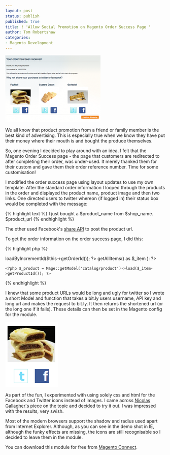 ```yaml
---
layout: post
status: publish
published: true
title: ! 'Allow Social Promotion on Magento Order Success Page '
author: Tom Robertshaw
categories:
- Magento Development
---
```

<img src="/img/2010/07/Order-Success-Page-300x209.png" alt="Order Success Page" title="Order Success Page" />

We all know that product promotion from a friend or family member is the best kind of advertising.  This is especially true when we know they have put their money where their mouth is and bought the produce themselves.

So, one evening I decided to play around with an idea.  I felt that the Magento Order Success page - the page that customers are redirected to after completing their order, was under-used.  It merely thanked them for their custom and gave them their order reference number.  Time for some customisation!

I modified the order success page using layout updates to use my own template.  After the standard order information I looped through the products in the order and displayed the product name, product image and then two links.  One directed users to twitter whereon (if logged in) their status box would be completed with the message:

{% highlight text %}
I just bought a $product_name from $shop_name. $product_url
{% endhighlight %}

The other used Facebook's <a href="http://wiki.developers.facebook.com/index.php/Facebook_Share">share API</a> to post the product url.

To get the order information on the order success page, I did this:

{% highlight php %}
<?php $_order = Mage::getModel('sales/order')->loadByIncrementId($this->getOrderId()); ?>
<?php foreach ( $_order->getAllItems() as $_item ): ?>
	<?php $_product = Mage::getModel('catalog/product')->load($_item->getProductId()); ?>
<?php endforeach; ?>
{% endhighlight %}

I knew that some product URLs would be long and ugly for twitter so I wrote a short Model and function that takes a bit.ly users username, API key and long url and makes the request to bit.ly.  It then returns the shortened url (or the long one if it fails).  These details can then be set in the Magento config for the module.

<img src="/img/2010/07/Internet-Explorer-Degradation.png" alt="Internet Explorer Degradation" title="Internet Explorer Degradation" />

As part of the fun, I experimented with using solely css and html for the Facebook and Twitter icons instead of images.  I came across <a href="http://nicolasgallagher.com/experimental-pure-css-social-media-icons/">Nicolas Gallagher's</a> piece on the topic and decided to try it out.  I was impressed with the results, very swish.

Most of the modern browsers support the shadow and radius used apart from Internet Explorer.   Although, as you can see in the demo shot in IE, although the funky effects are missing, the icons are still recognisable so I decided to leave them in the module.

You can download this module for free from <a href="http://www.magentocommerce.com/magento-connect/Meanbee/extension/4103/meanbee_ordershare">Magento Connect</a>.
